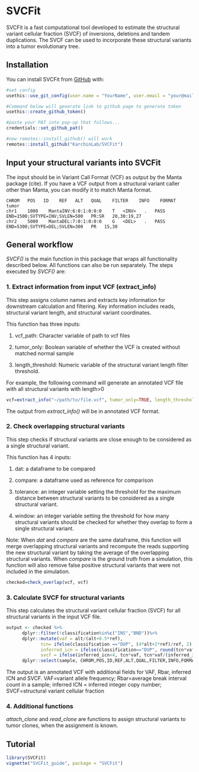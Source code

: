 
<!-- README.md is generated from README.Rmd. Please edit that file -->

# SVCFit

<!-- badges: start -->
<!-- badges: end -->

SVCFit is a fast computational tool developed to estimate the 
structural variant cellular fraction (SVCF) of inversions, deletions and
tandem duplications. The SVCF can be used to incorporate these structural 
variants into a tumor evolutionary tree. 

## Installation

You can install SVCFit from
[GitHub](https://github.com/) with:

``` r
#set config
usethis::use_git_config(user.name = "YourName", user.email = "your@mail.com")

#Command below will generate link to github page to generate token 
usethis::create_github_token() 

#paste your PAT into pop-up that follows...
credentials::set_github_pat()

#now remotes::install_github() will work
remotes::install_github("KarchinLab/SVCFit")
```

## Input your structural variants into SVCFit

The input should be in Variant Call Format (VCF) as output by the Manta package (cite). 
If you have a VCF output from a structural variant caller other than Manta, you can modify it to match Manta format.

<!-- ```{r,echo = FALSE}  example_vcf=data.frame(CHROM=c("chr1","chr2"), POS=c(1000, 5000), ID=c("MantaINV:6:0:1:0:0:0","MantaDEL:7:0:1:0:0:0"), REF=c("T","G"), ALT=c("<INV>","<DEL>"), QUAL=c(".","."), FILTER=c("PASS","PASS"),INFO=c("END=1500;SVTYPE=INV;SVLEN=500","END=5300;SVTYPE=DEL;SVLEN=300"), FORMAT=c("PR:SR","PR"),tumor=c("20,30:19,27", "15,30")) # example_vcf #` -->
<!-- ``` -->

    CHROM   POS   ID    REF   ALT   QUAL    FILTER    INFO    FORMAT    tumor
    chr1    1000    MantaINV:6:0:1:0:0:0    T   <INV>   .   PASS    END=1500;SVTYPE=INV;SVLEN=500   PR:SR   20,30:19,27
    chr2    5000    MantaDEL:7:0:1:0:0:0    G   <DEL>   .   PASS    END=5300;SVTYPE=DEL;SVLEN=300   PR   15,30

## General workflow

*SVCF()* is the main function in this package that wraps all functionality 
described below. All functions can also be run separately. The steps executed by
*SVCF()* are:

### 1. Extract information from input VCF (extract_info)

This step assigns column names and extracts key information for
downstream calculation and filtering. Key information includes reads,
structural variant length, and structural variant coordinates.

This function has three inputs:

1.  vcf_path: Character variable of path to vcf files

2.  tumor_only: Boolean variable of whether the VCF is created without
    matched normal sample

3.  length_threshold: Numeric variable of the structural variant length filter
    threshold.

For example, the following command will generate an annotated VCF file with all structural variants with length>0
``` r
vcf=extract_info("~/path/to/file.vcf", tumor_only=TRUE, length_threshold=0)
```

The output from *extract_info()* will be in annotated VCF format.

### 2. Check overlapping structural variants

This step checks if structural variants are close enough to be considered as a single structural variant.

This function has 4 inputs:

1.  dat: a dataframe to be compared

2.  compare: a dataframe used as reference for comparison

3.  tolerance: an integer variable setting the threshold for the maximum 
    distance between structural variants to be considered as a single structural variant.

5.  window: an integer variable setting the threshold for how many
    structural variants should be checked for whether they overlap to form a single structural variant.

Note: When *dat* and *compare* are the same dataframe, this function
will merge overlapping structural variants and recompute the reads supporting the
new structural variant by taking the average of the overlapping 
structural variants. When *compare* is the ground truth
from a simulation, this function will also remove false positive structural
variants that were not included in the simulation.

``` r
checked=check_overlap(vcf, vcf)
```

### 3. Calculate SVCF for structural variants

This step calculates the structural variant cellular fraction (SVCF) for all
structural variants in the input VCF file. 

``` r
output <- checked %>%
      dplyr::filter(!classification%in%c("INS","BND"))%>%
      dplyr::mutate(vaf = alt/(alt+0.5*ref),
             tcn= ifelse(classification =="DUP", (4*alt+2*ref)/ref, 2),
             inferred_icn = ifelse(classification=="DUP", round(tcn*vaf+2),2),
             svcf = ifelse(inferred_icn<4, tcn*vaf, tcn*vaf/(inferred_icn-2)))%>%
      dplyr::select(sample, CHROM,POS,ID,REF,ALT,QUAL,FILTER,INFO,FORMAT,tumor,classification,pos2,vaf,tcn,inferred_icn,svcf)
```

The output is an annotated VCF with additional fields for VAF, Rbar, inferred ICN and SVCF.
VAF=variant allele frequency; Rbar=average break interval count in a sample; inferred ICN = inferred integer copy number; SVCF=structural variant cellular fraction

### 4. Additional functions

*attach_clone* and *read_clone* are functions to assign structural variants to tumor clones, when the assignment is known.

## Tutorial

``` r
library(SVCFit)
vignette("SVCFit_guide", package = "SVCFit")
```
